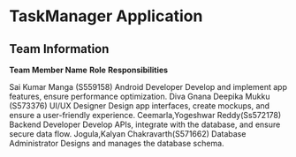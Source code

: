 # TaskManager Application
## Team Information
**Team Member Name**                                 **Role**                                                **Responsibilities**                                            

 Sai Kumar Manga (S559158)                          Android Developer                                       Develop and implement app features, ensure performance optimization. 
 Diva Gnana Deepika Mukku (S573376)                 UI/UX Designer                                          Design app interfaces, create mockups, and ensure a user-friendly experience. 
 Ceemarla,Yogeshwar Reddy(Ss572178)                 Backend Developer                                       Develop APIs, integrate with the database, and ensure secure data flow.
 Jogula,Kalyan Chakravarth(S571662)                 Database Administrator                                  Designs and manages the database schema.

